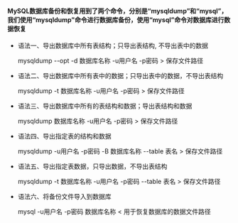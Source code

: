 #### MySQL数据库备份和恢复用到了两个命令，分别是“mysqldump”和“mysql”，我们使用“mysqldump”命令进行数据库备份，使用“mysql”命令对数据库进行数据恢复



- 语法一、导出数据库中所有表结构；只导出表结构, 不导出表中的数据


    mysqldump --opt -d 数据库名称 -u用户名 -p密码 > 保存文件路径

- 语法二、导出数据库中所有表中的数据；只导出表中的数据，不导出表结构


    mysqldump -t 数据库名称 -u用户名 -p密码 > 保存文件路径

- 语法三、导出数据库中所有的表结构和数据；导出表结构和数据


    mysqldump 数据库名称 -u用户名 -p密码 > 保存文件路径

- 语法四、导出指定表的结构和数据


    mysqldump -u用户名 -p密码 -B 数据库名称 --table 表名 > 保存文件路径

- 语法五、导出指定表数据，只导出数据，不导出表结构


    mysqldump -t 数据库名称 -u用户名 -p密码 --table 表名 > 保存文件路径

- 语法六、将备份文件导入到数据库


    mysql -u用户名 -p密码 数据库名称 < 用于恢复数据库的数据文件路径